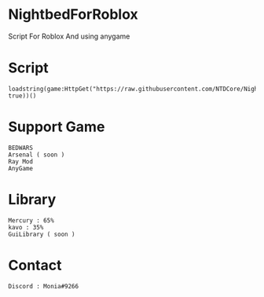 # NightbedForRoblox

Script For Roblox And using anygame

# Script
```
loadstring(game:HttpGet("https://raw.githubusercontent.com/NTDCore/NightbedForRoblox/main/MainScript.lua", true))()
```

# Support Game

```
BEDWARS
Arsenal ( soon )
Ray Mod
AnyGame
```

# Library

```
Mercury : 65%
kavo : 35%
GuiLibrary ( soon )
```

# Contact

```
Discord : Monia#9266
```
